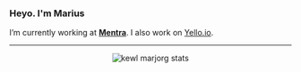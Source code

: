 ### Heyo. I'm Marius
I’m currently working at [**Mentra**](https://mentra.co/). I also work on [Yello.io](https://yello.io).


---


<p align="center">
	<img src="https://github-readme-stats.vercel.app/api?username=marjorg&count_private=true&show_icons=true&hide_title=true&hide_border=true&hide=stars" alt="kewl marjorg stats" />
</p>


